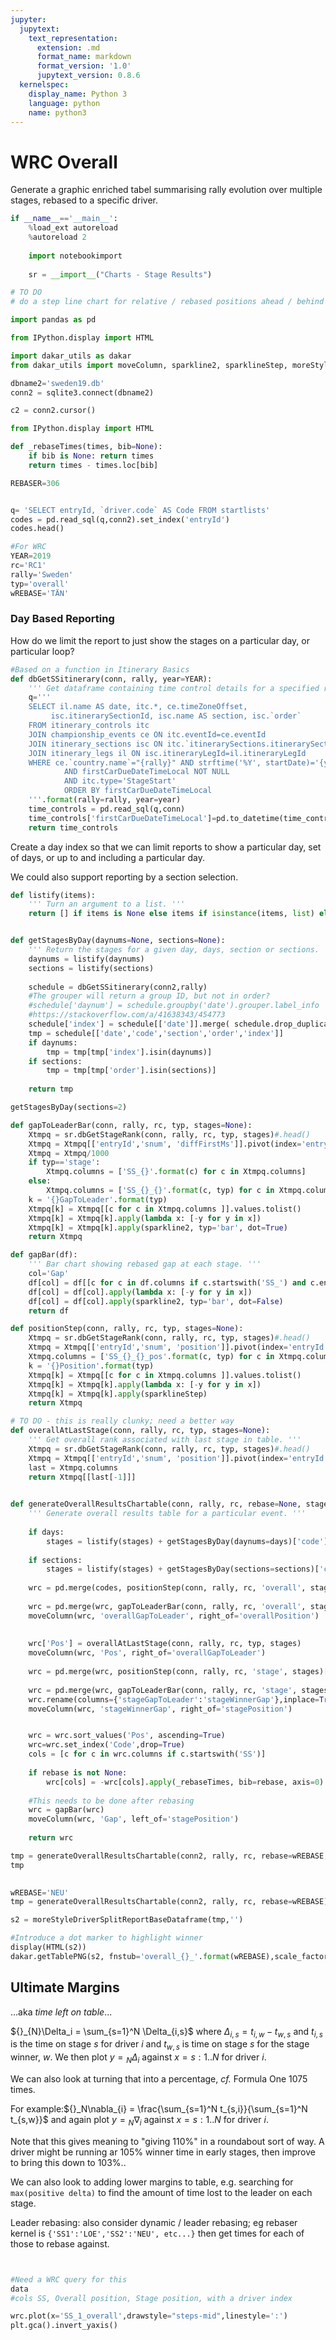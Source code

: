 ```yaml
---
jupyter:
  jupytext:
    text_representation:
      extension: .md
      format_name: markdown
      format_version: '1.0'
      jupytext_version: 0.8.6
  kernelspec:
    display_name: Python 3
    language: python
    name: python3
---
```


# WRC Overall

Generate a graphic enriched tabel summarising rally evolution over multiple stages, rebased to a specific driver.

```python
if __name__=='__main__':
    %load_ext autoreload
    %autoreload 2
    
    import notebookimport
    
    sr = __import__("Charts - Stage Results")

```

```python
# TO DO
# do a step line chart for relative / rebased positions ahead / behind
```

```python
import pandas as pd

from IPython.display import HTML

import dakar_utils as dakar
from dakar_utils import moveColumn, sparkline2, sparklineStep, moreStyleDriverSplitReportBaseDataframe

```

```python
dbname2='sweden19.db'
conn2 = sqlite3.connect(dbname2)

c2 = conn2.cursor()

```

```python
from IPython.display import HTML
```

```python
def _rebaseTimes(times, bib=None):
    if bib is None: return times
    return times - times.loc[bib]
```

```python
REBASER=306
```

```python

```

```python
q= 'SELECT entryId, `driver.code` AS Code FROM startlists'
codes = pd.read_sql(q,conn2).set_index('entryId')
codes.head()
```

```python
#For WRC
YEAR=2019
rc='RC1'
rally='Sweden'
typ='overall'
wREBASE='TÄN'
```

### Day Based Reporting

How do we limit the report to just show the stages on a particular day, or particular loop?

```python
#Based on a function in Itinerary Basics
def dbGetSSitinerary(conn, rally, year=YEAR):
    ''' Get dataframe containing time control details for a specified rally. '''
    q='''
    SELECT il.name AS date, itc.*, ce.timeZoneOffset,
         isc.itinerarySectionId, isc.name AS section, isc.`order`
    FROM itinerary_controls itc
    JOIN championship_events ce ON itc.eventId=ce.eventId
    JOIN itinerary_sections isc ON itc.`itinerarySections.itinerarySectionId`=isc.itinerarySectionId
    JOIN itinerary_legs il ON isc.itineraryLegId=il.itineraryLegId
    WHERE ce.`country.name`="{rally}" AND strftime('%Y', startDate)='{year}'
            AND firstCarDueDateTimeLocal NOT NULL 
            AND itc.type='StageStart'
            ORDER BY firstCarDueDateTimeLocal 
    '''.format(rally=rally, year=year)
    time_controls = pd.read_sql(q,conn)
    time_controls['firstCarDueDateTimeLocal']=pd.to_datetime(time_controls['firstCarDueDateTimeLocal'])
    return time_controls
```

Create a day index so that we can limit reports to show a particular day, set of days, or up to and including a particular day.

We could also support reporting by a section selection.

```python
def listify(items):
    ''' Turn an argument to a list. '''
    return [] if items is None else items if isinstance(items, list) else [items]


def getStagesByDay(daynums=None, sections=None):
    ''' Return the stages for a given day, days, section or sections. '''
    daynums = listify(daynums)
    sections = listify(sections)
    
    schedule = dbGetSSitinerary(conn2,rally)
    #The grouper will return a group ID, but not in order?
    #schedule['daynum'] = schedule.groupby('date').grouper.label_info
    #https://stackoverflow.com/a/41638343/454773
    schedule['index'] = schedule[['date']].merge( schedule.drop_duplicates( 'date' ).reset_index(), on='date' )['index'].rank(method='dense').astype(int)
    tmp = schedule[['date','code','section','order','index']]
    if daynums:
        tmp = tmp[tmp['index'].isin(daynums)]
    if sections:
        tmp = tmp[tmp['order'].isin(sections)]
    
    return tmp

getStagesByDay(sections=2)
```

```python
def gapToLeaderBar(conn, rally, rc, typ, stages=None):
    Xtmpq = sr.dbGetStageRank(conn, rally, rc, typ, stages)#.head()
    Xtmpq = Xtmpq[['entryId','snum', 'diffFirstMs']].pivot(index='entryId',columns='snum',values='diffFirstMs')
    Xtmpq = Xtmpq/1000
    if typ=='stage':
        Xtmpq.columns = ['SS_{}'.format(c) for c in Xtmpq.columns]
    else:
        Xtmpq.columns = ['SS_{}_{}'.format(c, typ) for c in Xtmpq.columns]
    k = '{}GapToLeader'.format(typ)
    Xtmpq[k] = Xtmpq[[c for c in Xtmpq.columns ]].values.tolist()
    Xtmpq[k] = Xtmpq[k].apply(lambda x: [-y for y in x])
    Xtmpq[k] = Xtmpq[k].apply(sparkline2, typ='bar', dot=True)
    return Xtmpq 

def gapBar(df):
    ''' Bar chart showing rebased gap at each stage. '''
    col='Gap'
    df[col] = df[[c for c in df.columns if c.startswith('SS_') and c.endswith('_overall')]].values.tolist()
    df[col] = df[col].apply(lambda x: [-y for y in x])
    df[col] = df[col].apply(sparkline2, typ='bar', dot=False)
    return df
```

```python
def positionStep(conn, rally, rc, typ, stages=None):
    Xtmpq = sr.dbGetStageRank(conn, rally, rc, typ, stages)#.head()
    Xtmpq = Xtmpq[['entryId','snum', 'position']].pivot(index='entryId',columns='snum',values='position')
    Xtmpq.columns = ['SS_{}_{}_pos'.format(c, typ) for c in Xtmpq.columns]
    k = '{}Position'.format(typ)
    Xtmpq[k] = Xtmpq[[c for c in Xtmpq.columns ]].values.tolist()
    Xtmpq[k] = Xtmpq[k].apply(lambda x: [-y for y in x])
    Xtmpq[k] = Xtmpq[k].apply(sparklineStep)
    return Xtmpq 

# TO DO - this is really clunky; need a better way
def overallAtLastStage(conn, rally, rc, typ, stages=None):
    ''' Get overall rank associated with last stage in table. '''
    Xtmpq = sr.dbGetStageRank(conn, rally, rc, typ, stages)#.head()
    Xtmpq = Xtmpq[['entryId','snum', 'position']].pivot(index='entryId',columns='snum',values='position')
    last = Xtmpq.columns
    return Xtmpq[[last[-1]]]
    

def generateOverallResultsChartable(conn, rally, rc, rebase=None, stages=None, days=None, sections=None):
    ''' Generate overall results table for a particular event. '''
    
    if days:
        stages = listify(stages) + getStagesByDay(daynums=days)['code'].tolist()
    
    if sections:
        stages = listify(stages) + getStagesByDay(sections=sections)['code'].tolist()
        
    wrc = pd.merge(codes, positionStep(conn, rally, rc, 'overall', stages=stages)[['overallPosition']], left_index=True, right_index=True)
    
    wrc = pd.merge(wrc, gapToLeaderBar(conn, rally, rc, 'overall', stages), left_index=True, right_index=True)
    moveColumn(wrc, 'overallGapToLeader', right_of='overallPosition')
    
    
    wrc['Pos'] = overallAtLastStage(conn, rally, rc, typ, stages)
    moveColumn(wrc, 'Pos', right_of='overallGapToLeader')
    
    wrc = pd.merge(wrc, positionStep(conn, rally, rc, 'stage', stages)[['stagePosition']], left_index=True, right_index=True)
    
    wrc = pd.merge(wrc, gapToLeaderBar(conn, rally, rc, 'stage', stages), left_index=True, right_index=True)
    wrc.rename(columns={'stageGapToLeader':'stageWinnerGap'},inplace=True)
    moveColumn(wrc, 'stageWinnerGap', right_of='stagePosition')


    wrc = wrc.sort_values('Pos', ascending=True)
    wrc=wrc.set_index('Code',drop=True)
    cols = [c for c in wrc.columns if c.startswith('SS')]
      
    if rebase is not None:
        wrc[cols] = -wrc[cols].apply(_rebaseTimes, bib=rebase, axis=0)
    
    #This needs to be done after rebasing
    wrc = gapBar(wrc)
    moveColumn(wrc, 'Gap', left_of='stagePosition')
    
    return wrc

tmp = generateOverallResultsChartable(conn2, rally, rc, rebase=wREBASE, days=1, sections=3)
tmp                
    
```

```python
wREBASE='NEU'
tmp = generateOverallResultsChartable(conn2, rally, rc, rebase=wREBASE)

```

```python
s2 = moreStyleDriverSplitReportBaseDataframe(tmp,'')

#Introduce a dot marker to highlight winner
display(HTML(s2))
dakar.getTablePNG(s2, fnstub='overall_{}_'.format(wREBASE),scale_factor=2)

```


## Ultimate Margins

...aka *time left on table*...


${}_{N}\Delta_i = \sum_{s=1}^N \Delta_{i,s}$ where $\Delta_{i,s}=t_{i,w}-t_{w,s}$ and $t_{i,s}$ is the time on stage $s$ for driver $i$ and $t_{w,s}$ is time on stage $s$ for the stage winner, $w$. We then plot $y={}_{N}\Delta_i$ against $x=s:1..N$ for driver $i$.

We can also look at turning that into a percentage, *cf.* Formula One 1075 times.

For example:${}_N\nabla_{i} = \frac{\sum_{s=1}^N t_{s,i}}{\sum_{s=1}^N t_{s,w}}$ and again plot $y={}_{N}\nabla_i$ against $x=s:1..N$ for driver $i$.

Note that this gives meaning to "giving 110%" in a roundabout sort of way. A driver might be running ar 105% winner time in early stages, then improve to bring this down to 103%..


We can also look to adding lower margins to table, e.g. searching for `max(positive delta)` to find the amount of time lost to the leader on each stage.


Leader rebasing: also consider dynamic / leader rebasing; eg rebaser kernel is `{'SS1':'LOE','SS2':'NEU', etc...}` then get times for each of those to rebase against.

```python

```

```python

```

```python
#Need a WRC query for this
data
#cols SS, Overall position, Stage position, with a driver index
```

```python
wrc.plot(x='SS_1_overall',drawstyle="steps-mid",linestyle=':')
plt.gca().invert_yaxis()
```

```python

```
